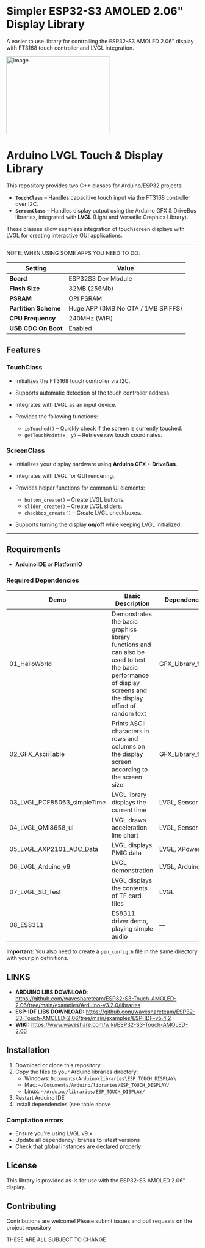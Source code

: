 

# Simpler ESP32-S3 AMOLED 2.06" Display Library

A easier to use library for controlling the ESP32-S3 AMOLED 2.06" display with FT3168 touch controller and LVGL integration.

<img width="270" height="203" alt="image" src="https://github.com/user-attachments/assets/3c2f57c0-1153-4300-82ca-c60a3f09c733" />

# Arduino LVGL Touch & Display Library

This repository provides two C++ classes for Arduino/ESP32 projects:

* **`TouchClass`** – Handles capacitive touch input via the FT3168 controller over I2C.
* **`ScreenClass`** – Handles display output using the Arduino GFX & DriveBus libraries, integrated with **LVGL** (Light and Versatile Graphics Library).

These classes allow seamless integration of touchscreen displays with LVGL for creating interactive GUI applications.

---


NOTE:
WHEN USING SOME APPS YOU NEED TO DO:


| Setting              | Value                                   |
|----------------------|------------------------------------------|
| **Board**            | ESP32S3 Dev Module                      |
| **Flash Size**       | 32MB (256Mb)                            |
| **PSRAM**            | OPI PSRAM                               |
| **Partition Scheme** | Huge APP (3MB No OTA / 1MB SPIFFS)      |
| **CPU Frequency**    | 240MHz (WiFi)                           |
| **USB CDC On Boot**  | Enabled                                 |


## Features

### TouchClass

* Initializes the FT3168 touch controller via I2C.
* Supports automatic detection of the touch controller address.
* Integrates with LVGL as an input device.
* Provides the following functions:

  * `isTouched()` – Quickly check if the screen is currently touched.
  * `getTouchPoint(x, y)` – Retrieve raw touch coordinates.

### ScreenClass

* Initializes your display hardware using **Arduino GFX + DriveBus**.
* Integrates with LVGL for GUI rendering.
* Provides helper functions for common UI elements:

  * `button_create()` – Create LVGL buttons.
  * `slider_create()` – Create LVGL sliders.
  * `checkbox_create()` – Create LVGL checkboxes.
* Supports turning the display **on/off** while keeping LVGL initialized.

---



## Requirements

* **Arduino IDE** or **PlatformIO**
### Required Dependencies

| Demo                        | Basic Description                                                                                                                                             | Dependency Library      |
| --------------------------- | ------------------------------------------------------------------------------------------------------------------------------------------------------------- | ----------------------- |
| 01_HelloWorld               | Demonstrates the basic graphics library functions and can also be used to test the basic performance of display screens and the display effect of random text | GFX_Library_for_Arduino |
| 02_GFX_AsciiTable           | Prints ASCII characters in rows and columns on the display screen according to the screen size                                                                | GFX_Library_for_Arduino |
| 03_LVGL_PCF85063_simpleTime | LVGL library displays the current time                                                                                                                        | LVGL, SensorLib         |
| 04_LVGL_QMI8658_ui          | LVGL draws acceleration line chart                                                                                                                            | LVGL, SensorLib         |
| 05_LVGL_AXP2101_ADC_Data    | LVGL displays PMIC data                                                                                                                                       | LVGL, XPowersLib        |
| 06_LVGL_Arduino_v9          | LVGL demonstration                                                                                                                                            | LVGL, Arduino_DriveBus  |
| 07_LVGL_SD_Test             | LVGL displays the contents of TF card files                                                                                                                   | LVGL                    |
| 08_ES8311                   | ES8311 driver demo, playing simple audio                                                                                                                      | —                       |

**Important:** You also need to create a `pin_config.h` file in the same directory with your pin definitions.

## LINKS

- **ARDUINO LIBS DOWNLOAD:** https://github.com/waveshareteam/ESP32-S3-Touch-AMOLED-2.06/tree/main/examples/Arduino-v3.2.0/libraries
- **ESP-IDF LIBS DOWNLOAD:** https://github.com/waveshareteam/ESP32-S3-Touch-AMOLED-2.06/tree/main/examples/ESP-IDF-v5.4.2
- **WIKI:** https://www.waveshare.com/wiki/ESP32-S3-Touch-AMOLED-2.06




## Installation

1. Download or clone this repository
2. Copy the files to your Arduino libraries directory:
   - Windows: `Documents\Arduino\libraries\ESP_TOUCH_DISPLAY\`
   - Mac: `~/Documents/Arduino/libraries/ESP_TOUCH_DISPLAY/`
   - Linux: `~/Arduino/libraries/ESP_TOUCH_DISPLAY/`
3. Restart Arduino IDE
4. Install dependencies (see table above

### Compilation errors
- Ensure you're using LVGL v9.x
- Update all dependency libraries to latest versions
- Check that global instances are declared properly

## License

This library is provided as-is for use with the ESP32-S3 AMOLED 2.06" display.

## Contributing

Contributions are welcome! Please submit issues and pull requests on the project repository


THESE ARE ALL SUBJECT TO CHANGE
